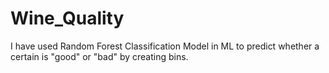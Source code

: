 # Wine_Quality
I have used Random Forest Classification Model in ML to predict whether a certain is "good" or "bad" by creating bins. 
